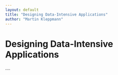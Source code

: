 ```yaml
---
layout: default
title: "Designing Data-Intensive Applications"
author: "Martin Kleppmann"
---
```


# Designing Data-Intensive Applications
....